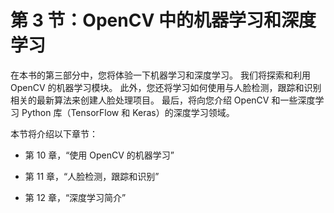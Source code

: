 # 第 3 节：OpenCV 中的机器学习和深度学习

在本书的第三部分中，您将体验一下机器学习和深度学习。 我们将探索和利用 OpenCV 的机器学习模块。 此外，您还将学习如何使用与人脸检测，跟踪和识别相关的最新算法来创建人脸处理项目。 最后，将向您介绍 OpenCV 和一些深度学习 Python 库（TensorFlow 和 Keras）的深度学习领域。

本节将介绍以下章节：

*   第 10 章，“使用 OpenCV 的机器学习”

*   第 11 章，“人脸检测，跟踪和识别”
*   第 12 章，“深度学习简介”
